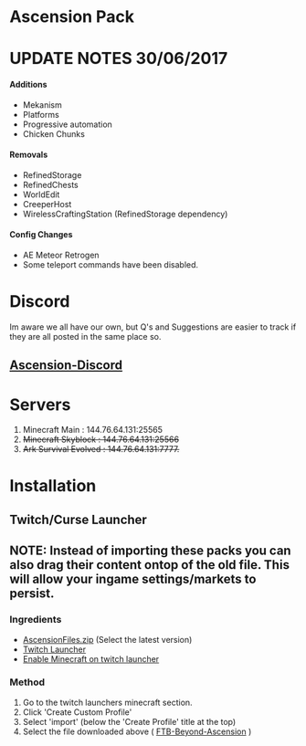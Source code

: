 # Ascension Pack

# UPDATE NOTES 30/06/2017

#### Additions
- Mekanism
- Platforms
- Progressive automation
- Chicken Chunks

#### Removals
- RefinedStorage
- RefinedChests
- WorldEdit
- CreeperHost
- WirelessCraftingStation (RefinedStorage dependency)

#### Config Changes
- AE Meteor Retrogen
- Some teleport commands have been disabled.

# Discord
Im aware we all have our own, but Q's and Suggestions are easier to track if they are all posted in the same place so.

## [Ascension-Discord](https://discord.gg/Pu7RAqM)

# Servers

1. Minecraft Main : 144.76.64.131:25565
2. ~~Minecraft Skyblock : 144.76.64.131:25566~~
3. ~~Ark Survival Evolved : 144.76.64.131:7777.~~

# Installation
## Twitch/Curse Launcher

## NOTE: Instead of importing these packs you can also drag their content ontop of the old file. This will allow your ingame settings/markets to persist.

### Ingredients
* [AscensionFiles.zip](http://144.76.64.131:8082/)  (Select the latest version)
* [Twitch Launcher](https://app.twitch.tv/download)
* [Enable Minecraft on twitch launcher](https://help.twitch.tv/customer/en/portal/articles/2764216-how-to-play-minecraft-with-twitch-app)

### Method
1. Go to the twitch launchers minecraft section.
2. Click 'Create Custom Profile'
3. Select 'import' (below the 'Create Profile' title at the top)
4. Select the file downloaded above (  [FTB-Beyond-Ascension](http://144.76.64.131:8082/FTB%20Beyond%20-%20Ascension-1.10.0.zip) )
